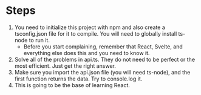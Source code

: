 # Steps

1. You need to initialize this project with npm and also create a tsconfig.json file for it to compile. You will need to globally install ts-node to run it.
    - Before you start complaining, remember that React, Svelte, and everything else does this and you need to know it.
2. Solve all of the problems in api.ts. They do not need to be perfect or the most efficient. Just get the right answer.
3. Make sure you import the api.json file (you will need ts-node), and the first function returns the data. Try to console.log it.
4. This is going to be the base of learning React.
